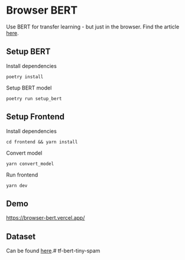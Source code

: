 # Browser BERT

Use BERT for transfer learning - but just in the browser. Find the article [here](https://alexfi.dev/blog/tensorflowjs-bert-train).

## Setup BERT

Install dependencies

`poetry install`

Setup BERT model

`poetry run setup_bert`

## Setup Frontend

Install dependencies

`cd frontend && yarn install`

Convert model

`yarn convert_model`

Run frontend

`yarn dev`

## Demo

https://browser-bert.vercel.app/

## Dataset

Can be found [here](https://github.com/bigmlcom/python/blob/master/data/spam.csv).# tf-bert-tiny-spam

